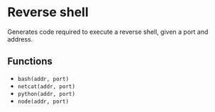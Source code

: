 # Reverse shell

Generates code required to execute a reverse shell, given a port and address.

## Functions
- `bash(addr, port)`
- `netcat(addr, port)`
- `python(addr, port)`
- `node(addr, port)`
